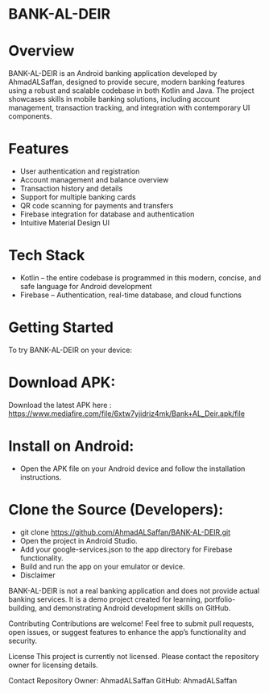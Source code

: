 # **BANK-AL-DEIR**
# Overview

BANK-AL-DEIR is an Android banking application developed by AhmadALSaffan, designed to provide secure, modern banking features using a robust and scalable codebase in both Kotlin and Java. The project showcases skills in mobile banking solutions, including account management, transaction tracking, and integration with contemporary UI components.

# Features
- User authentication and registration
- Account management and balance overview
- Transaction history and details
- Support for multiple banking cards
- QR code scanning for payments and transfers
- Firebase integration for database and authentication
- Intuitive Material Design UI


# Tech Stack
- Kotlin – the entire codebase is programmed in this modern, concise, and safe language for Android development
- Firebase – Authentication, real-time database, and cloud functions
# Getting Started
To try BANK-AL-DEIR on your device:

# Download APK:
Download the latest APK here : https://www.mediafire.com/file/6xtw7yjidriz4mk/Bank+AL_Deir.apk/file
# Install on Android:

- Open the APK file on your Android device and follow the installation instructions.

# Clone the Source (Developers):
- git clone https://github.com/AhmadALSaffan/BANK-AL-DEIR.git
- Open the project in Android Studio.
- Add your google-services.json to the app directory for Firebase functionality.
- Build and run the app on your emulator or device.
- Disclaimer


BANK-AL-DEIR is not a real banking application and does not provide actual banking services. It is a demo project created for learning, portfolio-building, and demonstrating Android development skills on GitHub.

Contributing
Contributions are welcome! Feel free to submit pull requests, open issues, or suggest features to enhance the app’s functionality and security.

License
This project is currently not licensed. Please contact the repository owner for licensing details.

Contact
Repository Owner: AhmadALSaffan
GitHub: AhmadALSaffan
